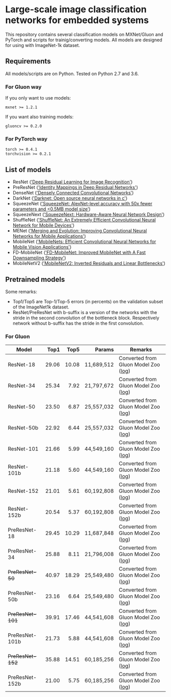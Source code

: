 # Large-scale image classification networks for embedded systems
This repository contains several classification models on MXNet/Gluon and PyTorch and scripts for trainig/converting models. All models are designed for using with ImageNet-1k dataset.

## Requirements
All models/scripts are on Python. Tested on Python 2.7 and 3.6.

### For Gluon way
If you only want to use models:
```
mxnet >= 1.2.1
```
If you want also training models:
```
gluoncv >= 0.2.0
```

### For PyTorch way
```
torch >= 0.4.1
torchvision >= 0.2.1
```

## List of models

- ResNet (['Deep Residual Learning for Image Recognition'](https://arxiv.org/abs/1512.03385))
- PreResNet (['Identity Mappings in Deep Residual Networks'](https://arxiv.org/abs/1603.05027))
- DenseNet (['Densely Connected Convolutional Networks'](https://arxiv.org/abs/1608.06993))
- DarkNet (['Darknet: Open source neural networks in c'](https://github.com/pjreddie/darknet)) 
- SqueezeNet (['SqueezeNet: AlexNet-level accuracy with 50x fewer parameters and <0.5MB model size'](https://arxiv.org/abs/1602.07360))
- SqueezeNext (['SqueezeNext: Hardware-Aware Neural Network Design'](https://arxiv.org/abs/1803.10615))
- ShuffleNet (['ShuffleNet: An Extremely Efficient Convolutional Neural Network for Mobile Devices'](https://arxiv.org/abs/1707.01083))
- MENet (['Merging and Evolution: Improving Convolutional Neural Networks for Mobile Applications'](https://arxiv.org/abs/1803.09127))
- MobileNet (['MobileNets: Efficient Convolutional Neural Networks for Mobile Vision Applications'](https://arxiv.org/abs/1704.04861))
- FD-MobileNet (['FD-MobileNet: Improved MobileNet with A Fast Downsampling Strategy'](https://arxiv.org/abs/1802.03750))
- MobileNetV2 (['MobileNetV2: Inverted Residuals and Linear Bottlenecks'](https://arxiv.org/abs/1801.04381))

## Pretrained models

Some remarks:
- Top1/Top5 are Top-1/Top-5 errors (in percents) on the validation subset of the ImageNet1k dataset.
- ResNet/PreResNet with b-suffix is a version of the networks with the stride in the second convolution of the
bottleneck block. Respectively network without b-suffix has the stride in the first convolution.

### For Gluon

| Model | Top1 | Top5 | Params | Remarks |
| --- | ---: | ---: | ---: | --- |
| ResNet-18 | 29.06 | 10.08 | 11,689,512 | Converted from Gluon Model Zoo ([log](https://github.com/osmr/tmp1/releases/download/v0.0.2/resnet18-1008-4f9f7e8f.params.log)) |
| ResNet-34 | 25.34 | 7.92 | 21,797,672 | Converted from Gluon Model Zoo ([log](https://github.com/osmr/tmp1/releases/download/v0.0.2/resnet34-0792-5b875f49.params.log)) |
| ResNet-50 | 23.50 | 6.87 | 25,557,032 | Converted from Gluon Model Zoo ([log](https://github.com/osmr/tmp1/releases/download/v0.0.2/resnet50-0687-79fae958.params.log)) |
| ResNet-50b | 22.92 | 6.44 | 25,557,032 | Converted from Gluon Model Zoo ([log](https://github.com/osmr/tmp1/releases/download/v0.0.2/resnet50b-0644-27a36c02.params.log)) |
| ResNet-101 | 21.66 | 5.99 | 44,549,160 | Converted from Gluon Model Zoo ([log](https://github.com/osmr/tmp1/releases/download/v0.0.2/resnet101-0599-a6d3a5f4.params.log)) |
| ResNet-101b | 21.18 | 5.60 | 44,549,160 | Converted from Gluon Model Zoo ([log](https://github.com/osmr/tmp1/releases/download/v0.0.2/resnet101b-0560-6517274e.params.log)) |
| ResNet-152 | 21.01 | 5.61 | 60,192,808 | Converted from Gluon Model Zoo ([log](https://github.com/osmr/tmp1/releases/download/v0.0.2/resnet152-0561-d05971c8.params.log)) |
| ResNet-152b | 20.54 | 5.37 | 60,192,808 | Converted from Gluon Model Zoo ([log](https://github.com/osmr/tmp1/releases/download/v0.0.2/resnet152b-0537-4f5bd879.params.log)) |
| PreResNet-18 | 29.45 | 10.29 | 11,687,848 | Converted from Gluon Model Zoo ([log](https://github.com/osmr/tmp1/releases/download/v0.0.2/preresnet18-1029-26f46f0b.params.log)) |
| PreResNet-34 | 25.88 | 8.11 | 21,796,008 | Converted from Gluon Model Zoo ([log](https://github.com/osmr/tmp1/releases/download/v0.0.2/preresnet34-0811-f8fe98a2.params.log)) |
| ~~PreResNet-50~~ | 40.97 | 18.29 | 25,549,480 | Converted from Gluon Model Zoo ([log](https://github.com/osmr/tmp1/releases/download/v0.0.2/preresnet50-1829-2fcfddb1.params.log)) |
| PreResNet-50b | 23.16 | 6.64 | 25,549,480 | Converted from Gluon Model Zoo ([log](https://github.com/osmr/tmp1/releases/download/v0.0.2/preresnet50b-0664-2fcfddb1.params.log)) |
| ~~PreResNet-101~~ | 39.91 | 17.46 | 44,541,608 | Converted from Gluon Model Zoo ([log](https://github.com/osmr/tmp1/releases/download/v0.0.2/preresnet101-1746-1015145a.params.log)) |
| PreResNet-101b | 21.73 | 5.88 | 44,541,608 | Converted from Gluon Model Zoo ([log](https://github.com/osmr/tmp1/releases/download/v0.0.2/preresnet101b-0588-1015145a.params.log)) |
| ~~PreResNet-152~~ | 35.88 | 14.51 | 60,185,256 | Converted from Gluon Model Zoo ([log](https://github.com/osmr/tmp1/releases/download/v0.0.2/preresnet152-1451-dc303191.params.log)) |
| PreResNet-152b | 21.00 | 5.75 | 60,185,256 | Converted from Gluon Model Zoo ([log](https://github.com/osmr/tmp1/releases/download/v0.0.2/preresnet152b-0575-dc303191.params.log)) |
